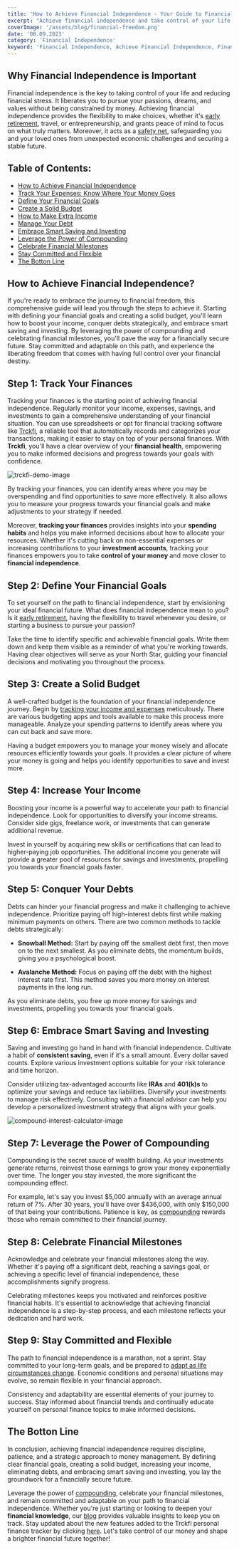 ```yaml
---
title: 'How to Achieve Financial Independence - Your Guide to Financial Freedom'
excerpt: "Achieve financial independence and take control of your life! This comprehensive guide will walk you through the steps to attain financial freedom. Learn how to define your financial goals, create a solid budget, increase your income, conquer debts strategically, and embrace smart saving and investing. Leverage the power of compounding and celebrate financial milestones on your path to success. Stay committed and flexible as you pave the way for a financially secure future. Start your journey to financial freedom now!"
coverImage: '/assets/blog/financial-freedom.png'
date: '08.09.2023'
category: 'Financial Independence'
keyword: 'Financial Independence, Achieve Financial Independence, Financial Freedom, Financial Goals, Budgeting, Increasing Income, Managing Debt, Smart Saving, Investing, Compounding, Financial Milestones, Flexibility, Personal Finance, Financial Guide.'
---
```


## Why Financial Independence is Important
Financial independence is the key to taking control of your life and reducing financial stress. It liberates you to pursue your passions, dreams, and values without being constrained by money. Achieving financial independence provides the flexibility to make choices, whether it's [early retirement](/bloghow-to-retire-early-and-embrace-the-fire-movement), travel, or entrepreneurship, and grants peace of mind to focus on what truly matters. Moreover, it acts as a [safety net](/blogprepare-for-the-unexpected-the-value-of-building-an-emergency-fund), safeguarding you and your loved ones from unexpected economic challenges and securing a stable future.

## Table of Contents:
- [How to Achieve Financial Independence](#financial-independece)
- [Track Your Expenses: Know Where Your Money Goes](#tracking-finances)
- [Define Your Financial Goals](#financial-goals)
- [Create a Solid Budget](#solid-budget)
- [How to Make Extra Income](#income)
- [Manage Your Debt](#debt)
- [Embrace Smart Saving and Investing](#saving-investing)
- [Leverage the Power of Compounding](#compounding)
- [Celebrate Financial Milestones](milestones)
- [Stay Committed and Flexible](#flexible)
- [The Botton Line](#conclusion)

## <a name="financial-independece">How to Achieve Financial Independence?</a>
If you're ready to embrace the journey to financial freedom, this comprehensive guide will lead you through the steps to achieve it. Starting with defining your financial goals and creating a solid budget, you'll learn how to boost your income, conquer debts strategically, and embrace smart saving and investing. By leveraging the power of compounding and celebrating financial milestones, you'll pave the way for a financially secure future. Stay committed and adaptable on this path, and experience the liberating freedom that comes with having full control over your financial destiny.

## <a name="tracking-finances">Step 1: Track Your Finances</a>
Tracking your finances is the starting point of achieving financial independence. Regularly monitor your income, expenses, savings, and investments to gain a comprehensive understanding of your financial situation. You can use spreadsheets or opt for financial tracking software like [Trckfi](/blog), a reliable tool that automatically records and categorizes your transactions, making it easier to stay on top of your personal finances. With **Trckfi**, you'll have a clear overview of your **financial health**, empowering you to make informed decisions and progress towards your goals with confidence.

![trckfi-demo-image](/assets/blog/trckfi-demo.png)

By tracking your finances, you can identify areas where you may be overspending and find opportunities to save more effectively. It also allows you to measure your progress towards your financial goals and make adjustments to your strategy if needed.

Moreover, **tracking your finances** provides insights into your **spending habits** and helps you make informed decisions about how to allocate your resources. Whether it's cutting back on non-essential expenses or increasing contributions to your **investment accounts**, tracking your finances empowers you to take **control of your money** and move closer to **financial independence**.

## <a name="financial-goal">Step 2: Define Your Financial Goals</a>
To set yourself on the path to financial independence, start by envisioning your ideal financial future. What does financial independence mean to you? Is it [early retirement](/blogblog/how-to-retire-early-and-embrace-the-fire-movement), having the flexibility to travel whenever you desire, or starting a business to pursue your passion?

Take the time to identify specific and achievable financial goals. Write them down and keep them visible as a reminder of what you're working towards. Having clear objectives will serve as your North Star, guiding your financial decisions and motivating you throughout the process.

## <a name="solid-budget">Step 3: Create a Solid Budget</a>
A well-crafted budget is the foundation of your financial independence journey. Begin by [tracking your income and expenses](/blogtracking-your-monthly-expenses) meticulously. There are various budgeting apps and tools available to make this process more manageable. Analyze your spending patterns to identify areas where you can cut back and save more.

Having a budget empowers you to manage your money wisely and allocate resources efficiently towards your goals. It provides a clear picture of where your money is going and helps you identify opportunities to save and invest more.

## <a name="income">Step 4: Increase Your Income</a>
Boosting your income is a powerful way to accelerate your path to financial independence. Look for opportunities to diversify your income streams. Consider side gigs, freelance work, or investments that can generate additional revenue.

Invest in yourself by acquiring new skills or certifications that can lead to higher-paying job opportunities. The additional income you generate will provide a greater pool of resources for savings and investments, propelling you towards your financial goals faster.

 ## <a name="debt">Step 5: Conquer Your Debts</a>
Debts can hinder your financial progress and make it challenging to achieve independence. Prioritize paying off high-interest debts first while making minimum payments on others. There are two common methods to tackle debts strategically:

* **Snowball Method:** Start by paying off the smallest debt first, then move on to the next smallest. As you eliminate debts, the momentum builds, giving you a psychological boost.

* **Avalanche Method:** Focus on paying off the debt with the highest interest rate first. This method saves you more money on interest payments in the long run.

As you eliminate debts, you free up more money for savings and investments, propelling you towards your financial goals.

## <a name="saving-investing">Step 6: Embrace Smart Saving and Investing</a>
Saving and investing go hand in hand with financial independence. Cultivate a habit of **consistent saving**, even if it's a small amount. Every dollar saved counts. Explore various investment options suitable for your risk tolerance and time horizon.

Consider utilizing tax-advantaged accounts like **IRAs** and **401(k)s** to optimize your savings and reduce tax liabilities. Diversify your investments to manage risk effectively. Consulting with a financial advisor can help you develop a personalized investment strategy that aligns with your goals.

![compound-interest-calculator-image](/assets/blog/compound-interest.png)

## <a name="compounding">Step 7: Leverage the Power of Compounding</a>
Compounding is the secret sauce of wealth building. As your investments generate returns, reinvest those earnings to grow your money exponentially over time. The longer you stay invested, the more significant the compounding effect.

For example, let's say you invest $5,000 annually with an average annual return of 7%. After 30 years, you'll have over $436,000, with only $150,000 of that being your contributions. Patience is key, as [compounding](/blog10-must-know-personal-finance-basics-for-financial-success/#compound-interest) rewards those who remain committed to their financial journey.

## <a name="milestones">Step 8: Celebrate Financial Milestones</a>
Acknowledge and celebrate your financial milestones along the way. Whether it's paying off a significant debt, reaching a savings goal, or achieving a specific level of financial independence, these accomplishments signify progress.

Celebrating milestones keeps you motivated and reinforces positive financial habits. It's essential to acknowledge that achieving financial independence is a step-by-step process, and each milestone reflects your dedication and hard work.

## <a name="flexible">Step 9: Stay Committed and Flexible</a>
The path to financial independence is a marathon, not a sprint. Stay committed to your long-term goals, and be prepared to [adapt as life circumstances change](/blogprepare-for-the-unexpected-the-value-of-building-an-emergency-fund). Economic conditions and personal situations may evolve, so remain flexible in your financial approach.

Consistency and adaptability are essential elements of your journey to success. Stay informed about financial trends and continually educate yourself on personal finance topics to make informed decisions.

## <a name="conclusion">The Botton Line</a>
In conclusion, achieving financial independence requires discipline, patience, and a strategic approach to money management. By defining clear financial goals, creating a solid budget, increasing your income, eliminating debts, and embracing smart saving and investing, you lay the groundwork for a financially secure future.

Leverage the power of [compounding](/blog10-must-know-personal-finance-basics-for-financial-success), celebrate your financial milestones, and remain committed and adaptable on your path to financial independence. Whether you're just starting or looking to deepen your **financial knowledge**, our [blog](www.trckfi/blog) provides valuable insights to keep you on track. Stay updated about the new features added to the Trckfi personal finance tracker by clicking [here](/blog). Let's take control of our money and shape a brighter financial future together!
